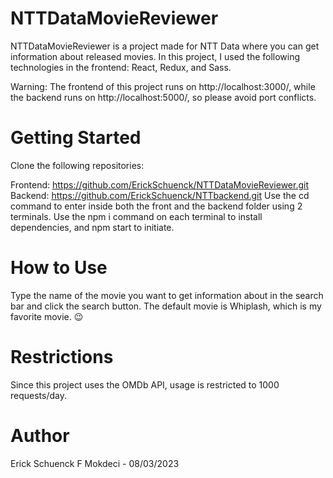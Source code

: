 # NTTDataMovieReviewer
NTTDataMovieReviewer is a project made for NTT Data where you can get information about released movies. In this project, I used the following technologies in the frontend: React, Redux, and Sass.

Warning: The frontend of this project runs on http://localhost:3000/, while the backend runs on http://localhost:5000/, so please avoid port conflicts.

# Getting Started
Clone the following repositories:

Frontend: https://github.com/ErickSchuenck/NTTDataMovieReviewer.git
Backend: https://github.com/ErickSchuenck/NTTbackend.git
Use the cd command to enter inside both the front and the backend folder using 2 terminals.
Use the npm i command on each terminal to install dependencies, and npm start to initiate.

# How to Use
Type the name of the movie you want to get information about in the search bar and click the search button. The default movie is Whiplash, which is my favorite movie. 😉

# Restrictions
Since this project uses the OMDb API, usage is restricted to 1000 requests/day.

# Author
Erick Schuenck F Mokdeci - 08/03/2023
